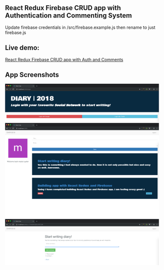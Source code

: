 ## React Redux Firebase CRUD app with Authentication and Commenting System

Update firebase credentials in /src/firebase.example.js then rename to just firebase.js

## Live demo:

[React Redux Firebase CRUD app with Auth and Comments](https://react-diaryapp.firebaseapp.com)

## App Screenshots

<img src="app.png" alt="React redux firebase crud app with authentication and comments system" />
<img src="app2.png" alt="React redux firebase crud app with authentication and comments system" />
<img src="app3.png" alt="React redux firebase crud app with authentication and comments system" />


